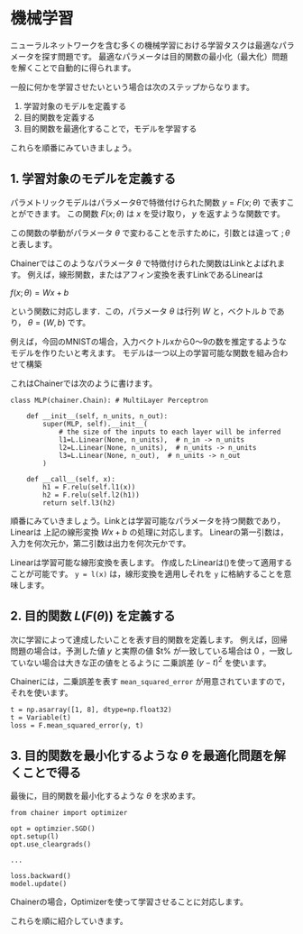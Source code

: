 # 機械学習

ニューラルネットワークを含む多くの機械学習における学習タスクは最適なパラメータを探す問題です。
最適なパラメータは目的関数の最小化（最大化）問題を解くことで自動的に得られます。

一般に何かを学習させたいという場合は次のステップからなります。

1. 学習対象のモデルを定義する
2. 目的関数を定義する
3. 目的関数を最適化することで，モデルを学習する

これらを順番にみていきましょう。

## 1. 学習対象のモデルを定義する

パラメトリックモデルはパラメータθで特徴付けられた関数 $y=F(x;\theta)$ で表すことができます。
この関数 $F(x;\theta)$ は $x$ を受け取り， $y$ を返すような関数です。

この関数の挙動がパラメータ $\theta$ で変わることを示すために，引数とは違って $;\theta$ と表します。

Chainerではこのようなパラメータ $\theta$ で特徴付けられた関数はLinkとよばれます。
例えば，線形関数，またはアフィン変換を表すLinkであるLinearは

$f(x;\theta)=Wx+b$

という関数に対応します．この，パラメータ $\theta$ は行列 $W$ と，ベクトル $b$ であり， $\theta=(W,b)$ です。

例えば，今回のMNISTの場合，入力ベクトルxから0〜9の数を推定するようなモデルを作りたいと考えます。
モデルは一つ以上の学習可能な関数を組み合わせて構築

これはChainerでは次のように書けます。

```
class MLP(chainer.Chain): # MultiLayer Perceptron

    def __init__(self, n_units, n_out):
        super(MLP, self).__init__(
            # the size of the inputs to each layer will be inferred
            l1=L.Linear(None, n_units),  # n_in -> n_units
            l2=L.Linear(None, n_units),  # n_units -> n_units
            l3=L.Linear(None, n_out),  # n_units -> n_out
        )

    def __call__(self, x):
        h1 = F.relu(self.l1(x))
        h2 = F.relu(self.l2(h1))
        return self.l3(h2)
```

順番にみていきましょう。Linkとは学習可能なパラメータを持つ関数であり，Linearは
上記の線形変換 $Wx+b$ の処理に対応します。
Linearの第一引数は，入力を何次元か，第二引数は出力を何次元かです。

Linearは学習可能な線形変換を表します。
作成したLinearは()を使って適用することが可能です。
`y = l(x)` は，線形変換を適用しそれを `y` に格納することを意味します。

## 2. 目的関数 $L(F(\theta))$ を定義する

次に学習によって達成したいことを表す目的関数を定義します。
例えば，回帰問題の場合は，予測した値 $y$ と実際の値 $t% が一致している場合は $0$ ，一致していない場合は大きな正の値をとるように
二乗誤差 $(y-t)^2$ を使います。

Chainerには，二乗誤差を表す `mean_squared_error` が用意されていますので，それを使います。

```
t = np.asarray([1, 8], dtype=np.float32)
t = Variable(t)
loss = F.mean_squared_error(y, t)
```

## 3. 目的関数を最小化するような $\theta$ を最適化問題を解くことで得る

最後に，目的関数を最小化するような $\theta$ を求めます。

```
from chainer import optimizer

opt = optimzier.SGD()
opt.setup(l)
opt.use_cleargrads()

...

loss.backward()
model.update()
```

Chainerの場合，Optimizerを使って学習させることに対応します。

これらを順に紹介していきます。
